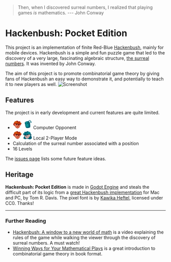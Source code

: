 > Then, when I discovered surreal numbers, I realized that playing games _is_ mathematics. --- John Conway

# Hackenbush: Pocket Edition
This project is an implementation of finite Red-Blue [Hackenbush](https://en.wikipedia.org/wiki/Hackenbush), mainly for mobile devices. Hackenbush is a simple and fun puzzle game that led to the discovery of a very large, fascinating algebraic structure, [the surreal numbers](https://en.wikipedia.org/wiki/Surreal_number). It was invented by John Conway. 

The aim of this project is to promote combinatorial game theory by giving fans of Hackenbush an easy way to demonstrate it, and potentially to teach it to new players as well.
![Screenshot](https://fi-le.net/hackenbush/hack.gif?raw=true)

## Features
The project is in early development and current features are quite limited.

- <img src="https://github.com/file-acomplaint/hackenbush/blob/main/Sprites/1P.png" height="30"> Computer Opponent  
- <img src="https://github.com/file-acomplaint/hackenbush/blob/main/Sprites/2P.png" height="30"> Local 2-Player Mode
- Calculation of the surreal number associated with a position
- 16 Levels

The [issues page](https://github.com/file-acomplaint/hackenbush/issues) lists some future feature ideas.

## Heritage
**Hackenbush: Pocket Edition** is made in [Godot Engine](https://github.com/godotengine/godot) and steals the difficult part of its logic from a [great Hackenbush implementation](http://www.geometer.org/hackenbush/index.html) for Mac and PC, by Tom R. Davis. The pixel font is by [Kawika Heftel](https://khef.co/), licensed under CC0. Thanks!

---
### Further Reading
- [Hackenbush: A window to a new world of math](https://www.youtube.com/watch?v=ZYj4NkeGPdM) is a video explaining the rules of the game while walking the viewer through the discovery of surreal numbers. A must watch!
- [Winning Ways for Your Mathematical Plays](https://en.wikipedia.org/wiki/Winning_Ways_for_Your_Mathematical_Plays) is a great introduction to combinatorial game theory in book format. 

